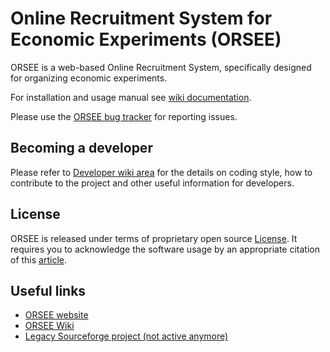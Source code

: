 Online Recruitment System for Economic Experiments (ORSEE)
======================

ORSEE is a web-based Online Recruitment System, specifically designed for
organizing economic experiments.

For installation and usage manual see [wiki documentation](http://www.orsee.org/wiki/doku.php).

Please use the [ORSEE bug tracker](http://www.orsee.org/web/tracker.php) for reporting issues.

Becoming a developer
------------

Please refer to [Developer wiki area](https://github.com/orsee/orsee/wiki) for
the details on coding style, how to contribute to the project and other
useful information for developers.

License
------------

ORSEE is released under terms of proprietary open source
[License](http://www.orsee.org/web/license.php). It requires you to acknowledge
the software usage by an appropriate citation of this [article](http://link.springer.com/article/10.1007/s40881-015-0004-4).

Useful links
------------

* [ORSEE website](http://www.orsee.org/)
* [ORSEE Wiki](http://www.orsee.org/wiki)
* [Legacy Sourceforge project (not active anymore)](http://sourceforge.net/projects/orsee)

